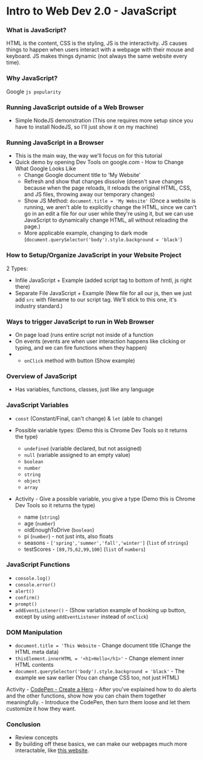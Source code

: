 # Intro to Web Dev 2.0 - JavaScript

### What is JavaScript?

HTML is the content, CSS is the styling, JS is the interactivity. JS causes things to happen when users interact with a webpage with their mouse and keyboard. JS makes things dynamic (not always the same website every time).

### Why JavaScript?

Google `js popularity`

### Running JavaScript outside of a Web Browser

- Simple NodeJS demonstration (This one requires more setup since you have to install NodeJS, so I'll just show it on my machine)

### Running JavaScript in a Browser

- This is the main way, the way we'll focus on for this tutorial
- Quick demo by opening Dev Tools on google.com - How to Change What Google Looks Like
  - Change Google document title to 'My Website'
  - Refresh and show that changes dissolve (doesn't save changes because when the page reloads, it reloads the original HTML, CSS, and JS files, throwing away our temporary changes)
  - Show JS Method: `document.title = 'My Website'` (Once a website is running, we aren't able to explicitly change the HTML, since we can't go in an edit a file for our user while they're using it, but we can use JavaScript to dynamically change HTML, all without reloading the page.)
  - More applicable example, changing to dark mode (`document.querySelector('body').style.background = 'black'`)

### How to Setup/Organize JavaScript in your Website Project

2 Types:

- Infile JavaScript + Example (added script tag to bottom of hmtl, js right there)
- Separate File JavaScript + Example (New file for all our js, then we just add `src` with filename to our script tag. We'll stick to this one, it's industry standard.)

### Ways to trigger JavaScript to run in Web Browser

- On page load (runs entire script not inside of a function
- On events (events are when user interaction happens like clicking or typing, and we can fire functions when they happen)
- - `onClick` method with button (Show example)

### Overview of JavaScript

- Has variables, functions, classes, just like any language

### JavaScript Variables

- `const` (Constant/Final, can't change) & `let` (able to change)
- Possible variable types: (Demo this is Chrome Dev Tools so it returns the type)

  - `undefined` (variable declared, but not assigned)
  - `null` (variable assigned to an empty value)
  - `boolean`
  - `number`
  - `string`
  - `object`
  - `array`

- Activity - Give a possible variable, you give a type (Demo this is Chrome Dev Tools so it returns the type)
  - name (`string`)
  - age (`number`)
  - oldEnoughToDrive (`boolean`)
  - pi (`number`) - not just ints, also floats
  - seasons - `['spring','summer','fall','winter']` (`list` of `strings`)
  - testScores - `[89,75,62,99,100]` (`list` of `numbers`)

### JavaScript Functions

- `console.log()`
- `console.error()`
- `alert()`
- `confirm()`
- `prompt()`
- `addEventListener()` - (Show variation example of hooking up button, except by using `addEventListener` instead of `onClick`)

### DOM Manipulation

- `document.title = 'This Website` - Change document title (Change the HTML meta data)
- `thisElement.innerHTML = '<h1>Hello</h1>'` - Change element inner HTML contents
- `document.querySelector('body').style.background = 'black'` - The example we saw earlier (You can change CSS too, not just HTML)

Activity - [CodePen - Create a Hero](https://codepen.io/brighambandersen/pen/QWgZgMx) - After you've explained how to do alerts and the other functions, show how you can chain them together meaningfully. - Introduce the CodePen, then turn them loose and let them customize it how they want.

### Conclusion

- Review concepts
- By building off these basics, we can make our webpages much more interactable, like [this website](https://codepen.io/wesbos/pen/evsuw?editors=1000).
